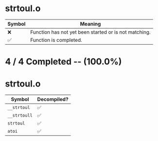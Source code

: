 # strtoul.o
| Symbol | Meaning 
| ------------- | ------------- 
| :x: | Function has not yet been started or is not matching. 
| :white_check_mark: | Function is completed. 


# 4 / 4 Completed -- (100.0%)
# strtoul.o
| Symbol | Decompiled? |
| ------------- | ------------- |
| `__strtoul` | :white_check_mark: |
| `__strtoull` | :white_check_mark: |
| `strtoul` | :white_check_mark: |
| `atoi` | :white_check_mark: |

